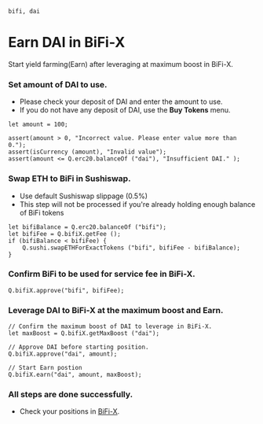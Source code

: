 ```meta-Currency
bifi, dai
```

# Earn DAI in BiFi-X

Start yield farming(Earn) after leveraging at maximum boost in BiFi-X.

### Set amount of DAI to use.

- Please check your deposit of DAI and enter the amount to use.
- If you do not have any deposit of DAI, use the **Buy Tokens** menu.

```input DAI
let amount = 100;
```

```input-Verify
assert(amount > 0, "Incorrect value. Please enter value more than 0.");
assert(isCurrency (amount), "Invalid value");
assert(amount <= Q.erc20.balanceOf ("dai"), "Insufficient DAI." );
```

### Swap ETH to BiFi in Sushiswap.

- Use default Sushiswap slippage (0.5%)
- This step will not be processed if you're already holding enough balance of BiFi tokens

```taster
let bifiBalance = Q.erc20.balanceOf ("bifi");
let bifiFee = Q.bifiX.getFee ();
if (bifiBalance < bifiFee) {
    Q.sushi.swapETHForExactTokens ("bifi", bifiFee - bifiBalance);
}
```

### Confirm BiFi to be used for service fee in BiFi-X.

```taster
Q.bifiX.approve("bifi", bifiFee);
```

### Leverage DAI to BiFi-X at the maximum boost and Earn.

```taster
// Confirm the maximum boost of DAI to leverage in BiFi-X.
let maxBoost = Q.bifiX.getMaxBoost ("dai");

// Approve DAI before starting position.
Q.bifiX.approve("dai", amount);

// Start Earn postion
Q.bifiX.earn("dai", amount, maxBoost);
```

### All steps are done successfully.

- Check your positions in [BiFi-X](https://x.bifi.finance/).
